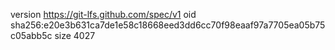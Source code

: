 version https://git-lfs.github.com/spec/v1
oid sha256:e20e3b631ca7de1e58c18668eed3dd6cc70f98eaaf97a7705ea05b75c05abb5c
size 4027
